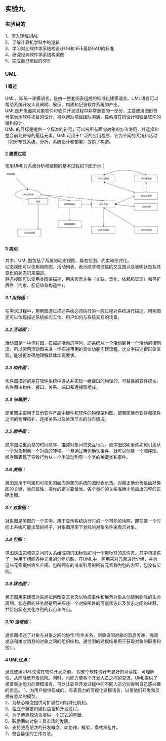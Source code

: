 ## 实验九
### 实验目的
1、深入理解UML  
2、了解计算机学科中的逻辑  
3、学习对比软件体系结构设计GB和IEEE最新SAD的标准  
4、研究经典软件体系结构案例  
5、完成自己项目的SRS

### UML
#### 1 概述
UML，即统一建模语言，是由一整套图表组成的标准化建模语言。UML语言可以帮助系统开发人员阐明、展示、构建和记录软件系统的产出。  
UML是开发面向对象软件和软件开发过程中非常重要的一部分，主要使用图形符号来表示软件项目的设计，可以帮助项目团队沟通、探索潜在的设计和验证软件的架构设计。  
UML 的目标是提供一个标准的符号，可以被所有面向对象的方法使用，并选择和整合前兆符号的最佳元素。UML可用于广泛的应用程序，它为不同的系统和活动（如分布式系统，分析，系统设计和部署）提供了构造。
#### 2 建模过程
使用UML对系统分析和建模的基本过程如下图所示：
![EX9-1](https://github.com/renhailiyou/Software-Project/blob/main/MATERIAL/ex9-1.png)
#### 3 类别
其中，UML图包括了系统的动态视图、静态视图、约束和形式化。  
动态视图可以使用用例图、活动列表、表示顺序和通信的交互图以及表明状态及其变化的状态机来描述。  
静态视图可以使用类图来描述，用来表示关系（关联、泛化、依赖和实现）和可扩展性（约束、标记值和构造性）。
##### 3.1 用例图：
在需求过程中，用例图通过描述系统必须执行的一般过程对系统进行描述。用例图还可以体现描述系统如何工作、用户如何与系统交互的场景。
##### 3.2 活动图：
活动图是一种流程图，它描述活动的序列，即系统从一个活动到另一个活动的控制流。所以常用活动图来进一步描述用例的具体功能实现流程，比文字描述跟形象直观，能够更准确地理解具体实现要求。
##### 3.3 构件图：
构件图描述的是在软件系统中遵从并实现一组接口的物理的、可替换的软件模块。
构件图由构件、接口、关系、端口和连接器组成。
##### 3.4 部署图：
部署图主要用于显示软件产品中硬件和软件的物理架构图。部署图展示软件和硬件之间的物理拓扑、连接关系以及处理节点的分布情况。
##### 3.5 顺序图：
顺序图注重消息的时间顺序，描述对象间的交互行为。顺序图说明事件如何引发从一个对象到另一个对象的转移。一旦通过用例确认事件，就可以创建一个顺序图。顺序图表现了导致行为从一个类流动到另一个类的关键类和事件。
##### 3.6 类图：
类图是用于构建和可视化的面向对象的系统的图形表示法。对类正确分析是画好类图的关键，类的属性，操作的定义要恰当，各个类间的关系准确才能画出完整的正确类图。
##### 3.7 对象图：
对象图是类图的一个实例，用于显示系统执行时的一个可能的快照，即在某一个时间上系统可能出现的样子，对象图用带下划线的对象名称来表示对象。
##### 3.8 包图：
包图是由包和包之间的关系组成包的图标就如同一个带标签的文件夹。其中包提供了一种用于组织各种元素的分组机制。在UML中，包用来对元素进行分组，并为这些元素提供命名空间。包所拥有的或者引用的所有元素称为包的内容，包没有实例。
##### 3.9 状态图：
状态图用来建模对象是如何改变其状态以响应事件和展示对象从创建到删除的生命周期。状态图的任务就是用来描述一个对象所处的可能状态以及状态之间的转移，并给出状态变化序列的起点和终点。
##### 3.10 通信图：
通信图描述了对象与对象之间的协作/合作关系，侧重说明对象的消息传递，强调发送和接收消息的对象之间的组织结构。通信图的建模结果用于获取对象的职责和接口。
#### 4 UML优点：
通过使用UML使得在软件开发之前， 对整个软件设计有更好的可读性，可理解性，从而降低开发风险。同时，也能方便各个开发人员之间的交流。UML提供了极富表达能力的建模语言，可以让软件开发过程中的不同人员分别得到自己感兴趣的信息。
1、为用户提供现成的、有表现力的可视化建模语言，以便他们开发和交换有意义的模型。  
2、为核心概念提供可扩展性和特殊化机制。  
3、独立于特定的编程语言和开发过程。  
4、为了解建模语言提供一个正式的基础。  
5、鼓励面向对象工具市场的发展。  
6、支持更高层次的开发概念，如协作，框架，模式和组件。  
7、整合最佳的工作方法。
